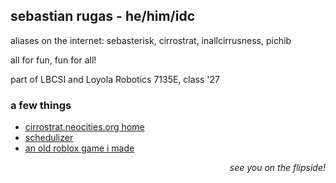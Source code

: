 ## sebastian rugas - he/him/idc 

aliases on the internet: sebasterisk, cirrostrat, inallcirrusness, pichib

all for fun, fun for all!

part of LBCSI and Loyola Robotics 7135E, class '27

### a few things
- [cirrostrat.neocities.org home](cirrostrat.neocities.org)
- [schedulizer](cirrostrat.neocities.org/creations/schedulizer)
- [an old roblox game i made](https://www.roblox.com/games/14255397578/)

<p align=right> <i>see you on the flipside!</i> </p>

<!---
sebasterisk/sebasterisk is a ✨ special ✨ repository because its `README.md` (this file) appears on your GitHub profile.
You can click the Preview link to take a look at your changes.
--->
